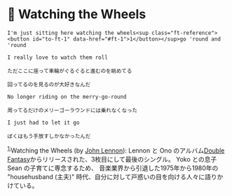 # 🎠 Watching the Wheels

```admonish success title=""
I'm just sitting here watching the wheels<sup class="ft-reference"><button id="to-ft-1" data-href="#ft-1">1</button></sup>go 'round and 'round

I really love to watch them roll

ただここに座って車輪がぐるぐると進むのを眺めてる

回ってるのを見るのが大好きなんだ
```

```admonish success title=""
No longer riding on the merry-go-round

周ってるだけのメリーゴーラウンドには乗れなくなった
```

```admonish success
I just had to let it go

ぼくはもう手放すしかなかったんだ
```

<aside class="ft-definition" role="doc-footnote" id="ft-1">

<sup><a href="#to-ft-1">1:</a></sup>Watching the Wheels (by [John Lennon](https://en.m.wikipedia.org/wiki/John_Lennon)):
Lennon と Ono のアルバム[Double Fantasy](https://en.m.wikipedia.org/wiki/Double_Fantasy)からリリースされた、3枚目にして最後のシングル。
Yoko との息子 Sean の子育てに専念するため、
音楽業界から引退した1975年から1980年の "househusband (主夫)" 時代、自分に対して戸惑いの目を向ける人々に語りかけている。
</aside>